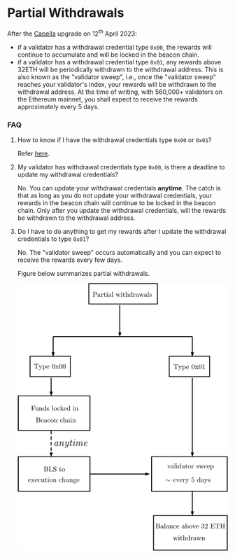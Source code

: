 # Partial Withdrawals

After the [Capella](https://ethereum.org/en/history/#capella) upgrade on 12<sup>th</sup> April 2023:

 - if a validator has a withdrawal credential type `0x00`, the rewards will continue to accumulate and will be locked in the beacon chain.
 - if a validator has a withdrawal credential type `0x01`, any rewards above 32ETH will be periodically withdrawn to the withdrawal address. This is also known as the "validator sweep", i.e., once the "validator sweep" reaches your validator's index, your rewards will be withdrawn to the withdrawal address.  At the time of writing, with 560,000+ validators on the Ethereum mainnet, you shall expect to receive the rewards approximately every 5 days.

### FAQ
1. How to know if I have the withdrawal credentials type `0x00` or `0x01`?
   
   Refer [here](./voluntary-exit.md#1-how-to-know-if-i-have-the-withdrawal-credentials-type-0x01).

2. My validator has withdrawal credentials type `0x00`, is there a deadline to update my withdrawal credentials?

   No.  You can update your withdrawal credentials **anytime**. The catch is that as long as you do not update your withdrawal credentials, your rewards in the beacon chain will continue to be locked in the beacon chain. Only after you update the withdrawal credentials, will the rewards be withdrawn to the withdrawal address.

3. Do I have to do anything to get my rewards after I update the withdrawal credentials to type `0x01`?

    No. The "validator sweep" occurs automatically and you can expect to receive the rewards every few days. 

    Figure below summarizes partial withdrawals.

    ![partial](./imgs/partial-withdrawal.png)